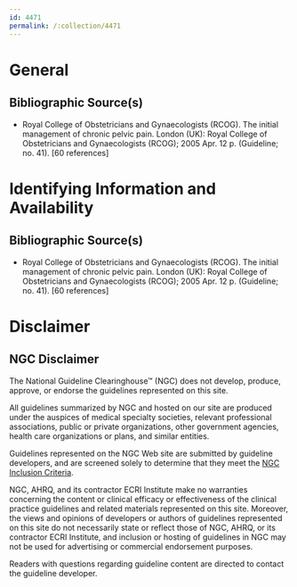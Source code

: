 ```yaml
---
id: 4471
permalink: /:collection/4471
---
```


# General

## Bibliographic Source(s)

- Royal College of Obstetricians and Gynaecologists (RCOG). The initial management of chronic pelvic pain. London (UK): Royal College of Obstetricians and Gynaecologists (RCOG); 2005 Apr. 12 p. (Guideline; no. 41). [60 references]

# Identifying Information and Availability

## Bibliographic Source(s)

- Royal College of Obstetricians and Gynaecologists (RCOG). The initial management of chronic pelvic pain. London (UK): Royal College of Obstetricians and Gynaecologists (RCOG); 2005 Apr. 12 p. (Guideline; no. 41). [60 references]

# Disclaimer

## NGC Disclaimer

The National Guideline Clearinghouse™ (NGC) does not develop, produce, approve, or endorse the guidelines represented on this site.

All guidelines summarized by NGC and hosted on our site are produced under the auspices of medical specialty societies, relevant professional associations, public or private organizations, other government agencies, health care organizations or plans, and similar entities.

Guidelines represented on the NGC Web site are submitted by guideline developers, and are screened solely to determine that they meet the [NGC Inclusion Criteria](/help-and-about/summaries/inclusion-criteria).

NGC, AHRQ, and its contractor ECRI Institute make no warranties concerning the content or clinical efficacy or effectiveness of the clinical practice guidelines and related materials represented on this site. Moreover, the views and opinions of developers or authors of guidelines represented on this site do not necessarily state or reflect those of NGC, AHRQ, or its contractor ECRI Institute, and inclusion or hosting of guidelines in NGC may not be used for advertising or commercial endorsement purposes.

Readers with questions regarding guideline content are directed to contact the guideline developer.


